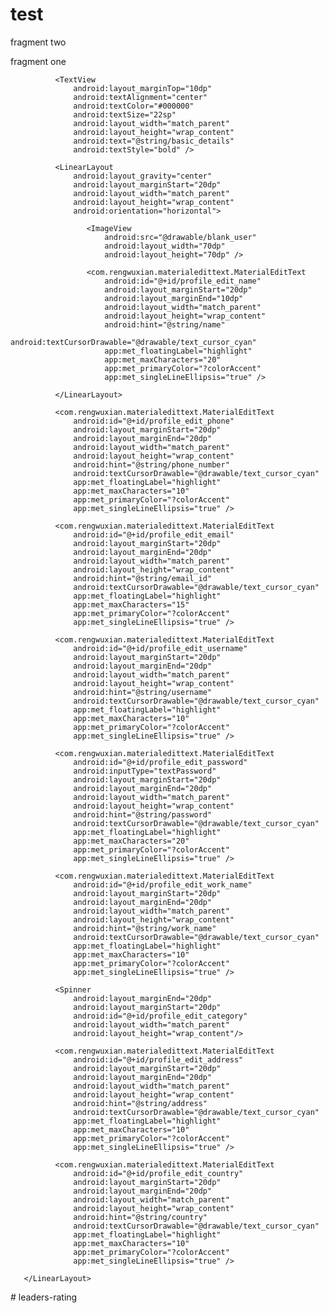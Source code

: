 # test

fragment two

<!--
<ScrollView android:layout_width="match_parent"
    android:layout_height="match_parent"
    xmlns:android="http://schemas.android.com/apk/res/android"
    xmlns:app="http://schemas.android.com/apk/res-auto">
       <LinearLayout
           android:layout_width="match_parent"
           android:layout_height="wrap_content"
           android:orientation="vertical">

              <TextView
                  android:layout_marginTop="10dp"
                  android:textAlignment="center"
                  android:textColor="#000000"
                  android:textSize="22sp"
                  android:layout_width="match_parent"
                  android:layout_height="wrap_content"
                  android:text="@string/education_details"
                  android:textStyle="bold" />

              <LinearLayout
                  android:id="@+id/lin_edu1"
                  android:visibility="gone"
                  android:orientation="vertical"
                  android:layout_width="match_parent"
                  android:layout_height="wrap_content">

                     <com.rengwuxian.materialedittext.MaterialEditText
                         android:id="@+id/profile_edit_school"
                         android:layout_marginStart="20dp"
                         android:layout_marginEnd="10dp"
                         android:layout_width="match_parent"
                         android:layout_height="wrap_content"
                         android:hint="@string/school"
                         android:textCursorDrawable="@drawable/text_cursor_cyan"
                         app:met_floatingLabel="highlight"
                         app:met_maxCharacters="20"
                         app:met_primaryColor="?colorAccent"
                         app:met_singleLineEllipsis="true" />

                     <com.rengwuxian.materialedittext.MaterialEditText
                         android:id="@+id/profile_edit_degree"
                         android:layout_marginStart="20dp"
                         android:layout_marginEnd="10dp"
                         android:layout_width="match_parent"
                         android:layout_height="wrap_content"
                         android:hint="@string/degree"
                         android:textCursorDrawable="@drawable/text_cursor_cyan"
                         app:met_floatingLabel="highlight"
                         app:met_maxCharacters="20"
                         app:met_primaryColor="?colorAccent"
                         app:met_singleLineEllipsis="true" />

                     <com.rengwuxian.materialedittext.MaterialEditText
                         android:id="@+id/profile_edit_specialization"
                         android:layout_marginStart="20dp"
                         android:layout_marginEnd="10dp"
                         android:layout_width="match_parent"
                         android:layout_height="wrap_content"
                         android:hint="@string/specialization"
                         android:textCursorDrawable="@drawable/text_cursor_cyan"
                         app:met_floatingLabel="highlight"
                         app:met_maxCharacters="20"
                         app:met_primaryColor="?colorAccent"
                         app:met_singleLineEllipsis="true" />

                     <com.rengwuxian.materialedittext.MaterialEditText
                         android:id="@+id/profile_edit_school_place"
                         android:layout_marginStart="20dp"
                         android:layout_marginEnd="10dp"
                         android:layout_width="match_parent"
                         android:layout_height="wrap_content"
                         android:hint="@string/place"
                         android:textCursorDrawable="@drawable/text_cursor_cyan"
                         app:met_floatingLabel="highlight"
                         app:met_maxCharacters="20"
                         app:met_primaryColor="?colorAccent"
                         app:met_singleLineEllipsis="true" />

                     <com.rengwuxian.materialedittext.MaterialEditText
                         android:id="@+id/profile_edit_extra"
                         android:layout_marginStart="20dp"
                         android:layout_marginEnd="10dp"
                         android:layout_width="match_parent"
                         android:layout_height="wrap_content"
                         android:hint="@string/extra"
                         android:textCursorDrawable="@drawable/text_cursor_cyan"
                         app:met_floatingLabel="highlight"
                         app:met_maxCharacters="20"
                         app:met_primaryColor="?colorAccent"
                         app:met_singleLineEllipsis="true" />

              </LinearLayout>

              <LinearLayout
                  android:id="@+id/lin_edu2"
                  android:visibility="gone"
                  android:orientation="vertical"
                  android:layout_width="match_parent"
                  android:layout_height="wrap_content">

                     <com.rengwuxian.materialedittext.MaterialEditText
                         android:id="@+id/profile_edit_school2"
                         android:layout_marginStart="20dp"
                         android:layout_marginEnd="10dp"
                         android:layout_width="match_parent"
                         android:layout_height="wrap_content"
                         android:hint="@string/school"
                         android:textCursorDrawable="@drawable/text_cursor_cyan"
                         app:met_floatingLabel="highlight"
                         app:met_maxCharacters="20"
                         app:met_primaryColor="?colorAccent"
                         app:met_singleLineEllipsis="true" />

                     <com.rengwuxian.materialedittext.MaterialEditText
                         android:id="@+id/profile_edit_degree2"
                         android:layout_marginStart="20dp"
                         android:layout_marginEnd="10dp"
                         android:layout_width="match_parent"
                         android:layout_height="wrap_content"
                         android:hint="@string/degree"
                         android:textCursorDrawable="@drawable/text_cursor_cyan"
                         app:met_floatingLabel="highlight"
                         app:met_maxCharacters="20"
                         app:met_primaryColor="?colorAccent"
                         app:met_singleLineEllipsis="true" />

                     <com.rengwuxian.materialedittext.MaterialEditText
                         android:id="@+id/profile_edit_specialization2"
                         android:layout_marginStart="20dp"
                         android:layout_marginEnd="10dp"
                         android:layout_width="match_parent"
                         android:layout_height="wrap_content"
                         android:hint="@string/specialization"
                         android:textCursorDrawable="@drawable/text_cursor_cyan"
                         app:met_floatingLabel="highlight"
                         app:met_maxCharacters="20"
                         app:met_primaryColor="?colorAccent"
                         app:met_singleLineEllipsis="true" />

                     <com.rengwuxian.materialedittext.MaterialEditText
                         android:id="@+id/profile_edit_school_place2"
                         android:layout_marginStart="20dp"
                         android:layout_marginEnd="10dp"
                         android:layout_width="match_parent"
                         android:layout_height="wrap_content"
                         android:hint="@string/place"
                         android:textCursorDrawable="@drawable/text_cursor_cyan"
                         app:met_floatingLabel="highlight"
                         app:met_maxCharacters="20"
                         app:met_primaryColor="?colorAccent"
                         app:met_singleLineEllipsis="true" />

                     <com.rengwuxian.materialedittext.MaterialEditText
                         android:id="@+id/profile_edit_extra2"
                         android:layout_marginStart="20dp"
                         android:layout_marginEnd="10dp"
                         android:layout_width="match_parent"
                         android:layout_height="wrap_content"
                         android:hint="@string/extra"
                         android:textCursorDrawable="@drawable/text_cursor_cyan"
                         app:met_floatingLabel="highlight"
                         app:met_maxCharacters="20"
                         app:met_primaryColor="?colorAccent"
                         app:met_singleLineEllipsis="true" />

              </LinearLayout>

              <LinearLayout
                  android:id="@+id/lin_edu3"
                  android:visibility="gone"
                  android:orientation="vertical"
                  android:layout_width="match_parent"
                  android:layout_height="wrap_content">

                     <com.rengwuxian.materialedittext.MaterialEditText
                         android:id="@+id/profile_edit_school3"
                         android:layout_marginStart="20dp"
                         android:layout_marginEnd="10dp"
                         android:layout_width="match_parent"
                         android:layout_height="wrap_content"
                         android:hint="@string/school"
                         android:textCursorDrawable="@drawable/text_cursor_cyan"
                         app:met_floatingLabel="highlight"
                         app:met_maxCharacters="20"
                         app:met_primaryColor="?colorAccent"
                         app:met_singleLineEllipsis="true" />

                     <com.rengwuxian.materialedittext.MaterialEditText
                         android:id="@+id/profile_edit_degree3"
                         android:layout_marginStart="20dp"
                         android:layout_marginEnd="10dp"
                         android:layout_width="match_parent"
                         android:layout_height="wrap_content"
                         android:hint="@string/degree"
                         android:textCursorDrawable="@drawable/text_cursor_cyan"
                         app:met_floatingLabel="highlight"
                         app:met_maxCharacters="20"
                         app:met_primaryColor="?colorAccent"
                         app:met_singleLineEllipsis="true" />

                     <com.rengwuxian.materialedittext.MaterialEditText
                         android:id="@+id/profile_edit_specialization3"
                         android:layout_marginStart="20dp"
                         android:layout_marginEnd="10dp"
                         android:layout_width="match_parent"
                         android:layout_height="wrap_content"
                         android:hint="@string/specialization"
                         android:textCursorDrawable="@drawable/text_cursor_cyan"
                         app:met_floatingLabel="highlight"
                         app:met_maxCharacters="20"
                         app:met_primaryColor="?colorAccent"
                         app:met_singleLineEllipsis="true" />

                     <com.rengwuxian.materialedittext.MaterialEditText
                         android:id="@+id/profile_edit_school_place3"
                         android:layout_marginStart="20dp"
                         android:layout_marginEnd="10dp"
                         android:layout_width="match_parent"
                         android:layout_height="wrap_content"
                         android:hint="@string/place"
                         android:textCursorDrawable="@drawable/text_cursor_cyan"
                         app:met_floatingLabel="highlight"
                         app:met_maxCharacters="20"
                         app:met_primaryColor="?colorAccent"
                         app:met_singleLineEllipsis="true" />

                     <com.rengwuxian.materialedittext.MaterialEditText
                         android:id="@+id/profile_edit_extra3"
                         android:layout_marginStart="20dp"
                         android:layout_marginEnd="10dp"
                         android:layout_width="match_parent"
                         android:layout_height="wrap_content"
                         android:hint="@string/extra"
                         android:textCursorDrawable="@drawable/text_cursor_cyan"
                         app:met_floatingLabel="highlight"
                         app:met_maxCharacters="20"
                         app:met_primaryColor="?colorAccent"
                         app:met_singleLineEllipsis="true" />

              </LinearLayout>

              <LinearLayout
                  android:id="@+id/lin_add_edu"
                  android:clickable="true"
                  android:gravity="center"
                  android:layout_marginTop="20dp"
                  android:layout_width="match_parent"
                  android:layout_height="wrap_content"
                  android:orientation="horizontal">

                     <TextView
                         android:textSize="20sp"
                         android:textColor="#000000"
                         android:text="@string/add"
                         android:layout_width="wrap_content"
                         android:layout_height="wrap_content" />

                     <ImageView
                         android:layout_marginStart="15dp"
                         android:src="@drawable/add"
                         android:layout_width="30dp"
                         android:layout_height="30dp" />

           </LinearLayout>
    </LinearLayout>
</ScrollView>-->

fragment one

<ScrollView
       xmlns:android="http://schemas.android.com/apk/res/android"
       android:layout_width="match_parent"
       android:layout_height="match_parent">
       <LinearLayout
           xmlns:android="http://schemas.android.com/apk/res/android"
           android:layout_width="match_parent"
           android:layout_height="match_parent"
           xmlns:app="http://schemas.android.com/apk/res-auto"
           android:orientation="vertical">

              <TextView
                  android:layout_marginTop="10dp"
                  android:textAlignment="center"
                  android:textColor="#000000"
                  android:textSize="22sp"
                  android:layout_width="match_parent"
                  android:layout_height="wrap_content"
                  android:text="@string/basic_details"
                  android:textStyle="bold" />

              <LinearLayout
                  android:layout_gravity="center"
                  android:layout_marginStart="20dp"
                  android:layout_width="match_parent"
                  android:layout_height="wrap_content"
                  android:orientation="horizontal">

                     <ImageView
                         android:src="@drawable/blank_user"
                         android:layout_width="70dp"
                         android:layout_height="70dp" />

                     <com.rengwuxian.materialedittext.MaterialEditText
                         android:id="@+id/profile_edit_name"
                         android:layout_marginStart="20dp"
                         android:layout_marginEnd="10dp"
                         android:layout_width="match_parent"
                         android:layout_height="wrap_content"
                         android:hint="@string/name"
                         android:textCursorDrawable="@drawable/text_cursor_cyan"
                         app:met_floatingLabel="highlight"
                         app:met_maxCharacters="20"
                         app:met_primaryColor="?colorAccent"
                         app:met_singleLineEllipsis="true" />

              </LinearLayout>

              <com.rengwuxian.materialedittext.MaterialEditText
                  android:id="@+id/profile_edit_phone"
                  android:layout_marginStart="20dp"
                  android:layout_marginEnd="20dp"
                  android:layout_width="match_parent"
                  android:layout_height="wrap_content"
                  android:hint="@string/phone_number"
                  android:textCursorDrawable="@drawable/text_cursor_cyan"
                  app:met_floatingLabel="highlight"
                  app:met_maxCharacters="10"
                  app:met_primaryColor="?colorAccent"
                  app:met_singleLineEllipsis="true" />

              <com.rengwuxian.materialedittext.MaterialEditText
                  android:id="@+id/profile_edit_email"
                  android:layout_marginStart="20dp"
                  android:layout_marginEnd="20dp"
                  android:layout_width="match_parent"
                  android:layout_height="wrap_content"
                  android:hint="@string/email_id"
                  android:textCursorDrawable="@drawable/text_cursor_cyan"
                  app:met_floatingLabel="highlight"
                  app:met_maxCharacters="15"
                  app:met_primaryColor="?colorAccent"
                  app:met_singleLineEllipsis="true" />

              <com.rengwuxian.materialedittext.MaterialEditText
                  android:id="@+id/profile_edit_username"
                  android:layout_marginStart="20dp"
                  android:layout_marginEnd="20dp"
                  android:layout_width="match_parent"
                  android:layout_height="wrap_content"
                  android:hint="@string/username"
                  android:textCursorDrawable="@drawable/text_cursor_cyan"
                  app:met_floatingLabel="highlight"
                  app:met_maxCharacters="10"
                  app:met_primaryColor="?colorAccent"
                  app:met_singleLineEllipsis="true" />

              <com.rengwuxian.materialedittext.MaterialEditText
                  android:id="@+id/profile_edit_password"
                  android:inputType="textPassword"
                  android:layout_marginStart="20dp"
                  android:layout_marginEnd="20dp"
                  android:layout_width="match_parent"
                  android:layout_height="wrap_content"
                  android:hint="@string/password"
                  android:textCursorDrawable="@drawable/text_cursor_cyan"
                  app:met_floatingLabel="highlight"
                  app:met_maxCharacters="20"
                  app:met_primaryColor="?colorAccent"
                  app:met_singleLineEllipsis="true" />

              <com.rengwuxian.materialedittext.MaterialEditText
                  android:id="@+id/profile_edit_work_name"
                  android:layout_marginStart="20dp"
                  android:layout_marginEnd="20dp"
                  android:layout_width="match_parent"
                  android:layout_height="wrap_content"
                  android:hint="@string/work_name"
                  android:textCursorDrawable="@drawable/text_cursor_cyan"
                  app:met_floatingLabel="highlight"
                  app:met_maxCharacters="10"
                  app:met_primaryColor="?colorAccent"
                  app:met_singleLineEllipsis="true" />

              <Spinner
                  android:layout_marginEnd="20dp"
                  android:layout_marginStart="20dp"
                  android:id="@+id/profile_edit_category"
                  android:layout_width="match_parent"
                  android:layout_height="wrap_content"/>

              <com.rengwuxian.materialedittext.MaterialEditText
                  android:id="@+id/profile_edit_address"
                  android:layout_marginStart="20dp"
                  android:layout_marginEnd="20dp"
                  android:layout_width="match_parent"
                  android:layout_height="wrap_content"
                  android:hint="@string/address"
                  android:textCursorDrawable="@drawable/text_cursor_cyan"
                  app:met_floatingLabel="highlight"
                  app:met_maxCharacters="10"
                  app:met_primaryColor="?colorAccent"
                  app:met_singleLineEllipsis="true" />

              <com.rengwuxian.materialedittext.MaterialEditText
                  android:id="@+id/profile_edit_country"
                  android:layout_marginStart="20dp"
                  android:layout_marginEnd="20dp"
                  android:layout_width="match_parent"
                  android:layout_height="wrap_content"
                  android:hint="@string/country"
                  android:textCursorDrawable="@drawable/text_cursor_cyan"
                  app:met_floatingLabel="highlight"
                  app:met_maxCharacters="10"
                  app:met_primaryColor="?colorAccent"
                  app:met_singleLineEllipsis="true" />

       </LinearLayout>
</ScrollView>
# leaders-rating
